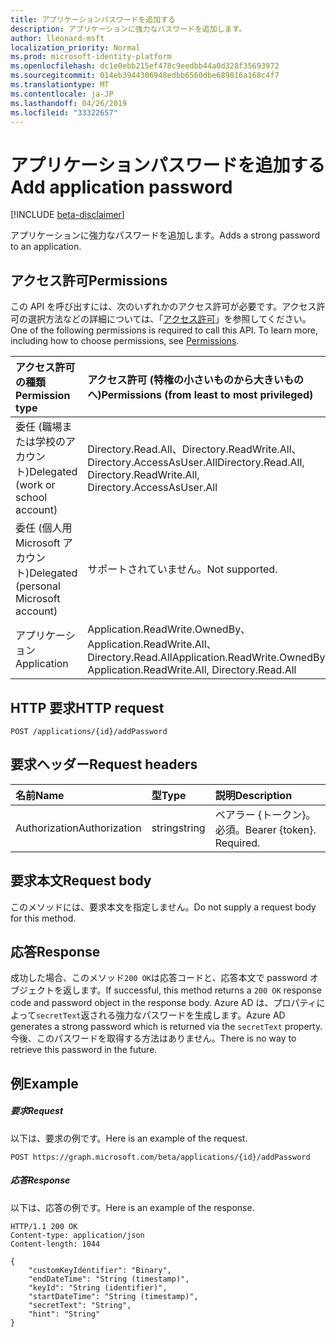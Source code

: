 ```yaml
---
title: アプリケーションパスワードを追加する
description: アプリケーションに強力なパスワードを追加します。
author: lleonard-msft
localization_priority: Normal
ms.prod: microsoft-identity-platform
ms.openlocfilehash: dc1e0ebb215ef478c9eedbb44a0d328f35693972
ms.sourcegitcommit: 014eb3944306948edbb6560dbe689816a168c4f7
ms.translationtype: MT
ms.contentlocale: ja-JP
ms.lasthandoff: 04/26/2019
ms.locfileid: "33322657"
---
```

# <a name="add-application-password"></a><span data-ttu-id="a2828-103">アプリケーションパスワードを追加する</span><span class="sxs-lookup"><span data-stu-id="a2828-103">Add application password</span></span>

[!INCLUDE [beta-disclaimer](../../includes/beta-disclaimer.md)]

<span data-ttu-id="a2828-104">アプリケーションに強力なパスワードを追加します。</span><span class="sxs-lookup"><span data-stu-id="a2828-104">Adds a strong password to an application.</span></span>

## <a name="permissions"></a><span data-ttu-id="a2828-105">アクセス許可</span><span class="sxs-lookup"><span data-stu-id="a2828-105">Permissions</span></span>
<span data-ttu-id="a2828-p101">この API を呼び出すには、次のいずれかのアクセス許可が必要です。アクセス許可の選択方法などの詳細については、「[アクセス許可](/graph/permissions-reference)」を参照してください。</span><span class="sxs-lookup"><span data-stu-id="a2828-p101">One of the following permissions is required to call this API. To learn more, including how to choose permissions, see [Permissions](/graph/permissions-reference).</span></span>

|<span data-ttu-id="a2828-108">アクセス許可の種類</span><span class="sxs-lookup"><span data-stu-id="a2828-108">Permission type</span></span>      | <span data-ttu-id="a2828-109">アクセス許可 (特権の小さいものから大きいものへ)</span><span class="sxs-lookup"><span data-stu-id="a2828-109">Permissions (from least to most privileged)</span></span>              |
|:--------------------|:---------------------------------------------------------|
|<span data-ttu-id="a2828-110">委任 (職場または学校のアカウント)</span><span class="sxs-lookup"><span data-stu-id="a2828-110">Delegated (work or school account)</span></span> | <span data-ttu-id="a2828-111">Directory.Read.All、Directory.ReadWrite.All、Directory.AccessAsUser.All</span><span class="sxs-lookup"><span data-stu-id="a2828-111">Directory.Read.All, Directory.ReadWrite.All, Directory.AccessAsUser.All</span></span>    |
|<span data-ttu-id="a2828-112">委任 (個人用 Microsoft アカウント)</span><span class="sxs-lookup"><span data-stu-id="a2828-112">Delegated (personal Microsoft account)</span></span> | <span data-ttu-id="a2828-113">サポートされていません。</span><span class="sxs-lookup"><span data-stu-id="a2828-113">Not supported.</span></span>    |
|<span data-ttu-id="a2828-114">アプリケーション</span><span class="sxs-lookup"><span data-stu-id="a2828-114">Application</span></span> | <span data-ttu-id="a2828-115">Application.ReadWrite.OwnedBy、Application.ReadWrite.All、Directory.Read.All</span><span class="sxs-lookup"><span data-stu-id="a2828-115">Application.ReadWrite.OwnedBy, Application.ReadWrite.All, Directory.Read.All</span></span> |

## <a name="http-request"></a><span data-ttu-id="a2828-116">HTTP 要求</span><span class="sxs-lookup"><span data-stu-id="a2828-116">HTTP request</span></span>
<!-- { "blockType": "ignored" } -->
```http
POST /applications/{id}/addPassword
```

## <a name="request-headers"></a><span data-ttu-id="a2828-117">要求ヘッダー</span><span class="sxs-lookup"><span data-stu-id="a2828-117">Request headers</span></span>
| <span data-ttu-id="a2828-118">名前</span><span class="sxs-lookup"><span data-stu-id="a2828-118">Name</span></span>       | <span data-ttu-id="a2828-119">型</span><span class="sxs-lookup"><span data-stu-id="a2828-119">Type</span></span> | <span data-ttu-id="a2828-120">説明</span><span class="sxs-lookup"><span data-stu-id="a2828-120">Description</span></span>|
|:-----------|:------|:----------|
| <span data-ttu-id="a2828-121">Authorization</span><span class="sxs-lookup"><span data-stu-id="a2828-121">Authorization</span></span>  | <span data-ttu-id="a2828-122">string</span><span class="sxs-lookup"><span data-stu-id="a2828-122">string</span></span>  | <span data-ttu-id="a2828-p102">ベアラー {トークン}。必須。</span><span class="sxs-lookup"><span data-stu-id="a2828-p102">Bearer {token}. Required.</span></span>  |

## <a name="request-body"></a><span data-ttu-id="a2828-125">要求本文</span><span class="sxs-lookup"><span data-stu-id="a2828-125">Request body</span></span>
<span data-ttu-id="a2828-126">このメソッドには、要求本文を指定しません。</span><span class="sxs-lookup"><span data-stu-id="a2828-126">Do not supply a request body for this method.</span></span>

## <a name="response"></a><span data-ttu-id="a2828-127">応答</span><span class="sxs-lookup"><span data-stu-id="a2828-127">Response</span></span>

<span data-ttu-id="a2828-128">成功した場合、このメソッド`200 OK`は応答コードと、応答本文で password オブジェクトを返します。</span><span class="sxs-lookup"><span data-stu-id="a2828-128">If successful, this method returns a `200 OK` response code and password object in the response body.</span></span> <span data-ttu-id="a2828-129">Azure AD は、プロパティによって`secretText`返される強力なパスワードを生成します。</span><span class="sxs-lookup"><span data-stu-id="a2828-129">Azure AD generates a strong password which is returned via the `secretText` property.</span></span> <span data-ttu-id="a2828-130">今後、このパスワードを取得する方法はありません。</span><span class="sxs-lookup"><span data-stu-id="a2828-130">There is no way to retrieve this password in the future.</span></span>

## <a name="example"></a><span data-ttu-id="a2828-131">例</span><span class="sxs-lookup"><span data-stu-id="a2828-131">Example</span></span>
##### <a name="request"></a><span data-ttu-id="a2828-132">要求</span><span class="sxs-lookup"><span data-stu-id="a2828-132">Request</span></span>
<span data-ttu-id="a2828-133">以下は、要求の例です。</span><span class="sxs-lookup"><span data-stu-id="a2828-133">Here is an example of the request.</span></span>

```http
POST https://graph.microsoft.com/beta/applications/{id}/addPassword
```
##### <a name="response"></a><span data-ttu-id="a2828-134">応答</span><span class="sxs-lookup"><span data-stu-id="a2828-134">Response</span></span>
<span data-ttu-id="a2828-135">以下は、応答の例です。</span><span class="sxs-lookup"><span data-stu-id="a2828-135">Here is an example of the response.</span></span>

```http
HTTP/1.1 200 OK
Content-type: application/json
Content-length: 1044

{
    "customKeyIdentifier": "Binary",
    "endDateTime": "String (timestamp)",
    "keyId": "String (identifier)",
    "startDateTime": "String (timestamp)",
    "secretText": "String",
    "hint": "String"
}
```
